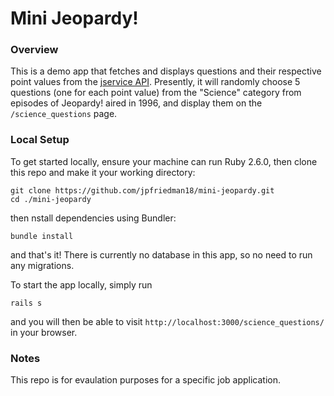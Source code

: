 # Mini Jeopardy!

### Overview
This is a demo app that fetches and displays questions and their respective point values from the [jservice API](http://www.jservice.io/). Presently, it will randomly choose 5 questions (one for each point value) from the "Science" category from episodes of Jeopardy! aired in 1996, and display them on the `/science_questions` page.

### Local Setup
To get started locally, ensure your machine can run Ruby 2.6.0, then clone this repo and make it your working directory:
```
git clone https://github.com/jpfriedman18/mini-jeopardy.git
cd ./mini-jeopardy
```
then nstall dependencies using Bundler:
```
bundle install
```
and that's it! There is currently no database in this app, so no need to run any migrations.

To start the app locally, simply run
```
rails s
```
and you will then be able to visit `http://localhost:3000/science_questions/` in your browser.
### Notes
This repo is for evaulation purposes for a specific job application.
